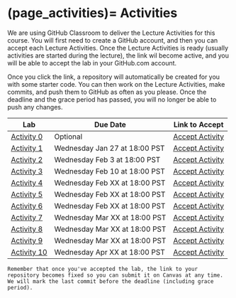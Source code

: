 (page_activities)=
Activities
=======================

<head>
    <base target="_blank">
</head>

We are using GitHub Classroom to deliver the Lecture Activities for this course.
You will first need to create a GitHub account, and then you can accept each Lecture Activities.
Once the Lecture Activities is ready (usually activities are started during the lecture), the link wil become active, and you will be able to accept the lab in your GitHub.com account.

Once you click the link, a repository will automatically be created for you with some starter code.
You can then work on the Lecture Activities, make commits, and push them to GitHub as often as you please. 
Once the deadline and the grace period has passed, you will no longer be able to push any changes.

| Lab        | Due Date                      | Link to Accept |
|------------|-------------------------------|----------------|
| [Activity 0](class/week01/lecture)  | Optional | [Accept Activity](https://classroom.github.com/a/aMHuU8NE) |
| [Activity 1](class/week02/lecture)  | Wednesday Jan 27 at 18:00 PST | [Accept Activity](https://classroom.github.com/a/a39MagWO) |
| [Activity 2](class/week02/lecture)  | Wednesday Feb 3 at 18:00 PST | [Accept Activity](https://classroom.github.com/a/FhSfQyay) |
| [Activity 3](class/week03/lecture)  | Wednesday Feb 10 at 18:00 PST | [Accept Activity](https://classroom.github.com/a/qSCbYEV8) |
| [Activity 4](class/week04/lecture)  | Wednesday Feb XX at 18:00 PST | [Accept Activity]() |
| [Activity 5](class/week05/lecture)  | Wednesday Feb XX at 18:00 PST | [Accept Activity]() |
| [Activity 6](class/week07/lecture)  | Wednesday Feb XX at 18:00 PST | [Accept Activity]() |
| [Activity 7](class/week08/lecture)  | Wednesday Mar XX at 18:00 PST | [Accept Activity]() |
| [Activity 8](class/week09/lecture)  | Wednesday Mar XX at 18:00 PST | [Accept Activity]() |
| [Activity 9](class/week10/lecture)  | Wednesday Mar XX at 18:00 PST | [Accept Activity]() |
| [Activity 10](class/week11/lecture) | Wednesday Apr XX at 18:00 PST | [Accept Activity]() |


```{tip}
Remember that once you've accepted the lab, the link to your repository becomes fixed so you can submit it on Canvas at any time. We will mark the last commit before the deadline (including grace period).
```




